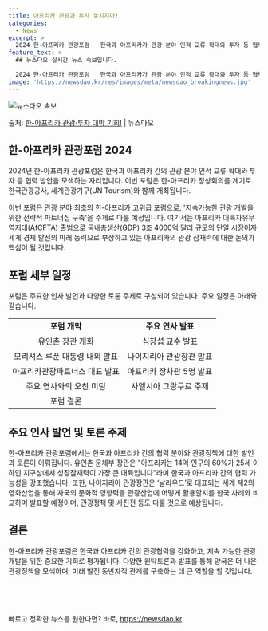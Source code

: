 ```yaml
---
title: 아프리카 관광과 투자 놓치지마!
categories:
  - News
excerpt: >
  2024 한-아프리카 관광포럼   한국과 아프리카가 관광 분야 인적 교류 확대와 투자 등 협력 방안을 모색합…
feature_text: >
  ## 뉴스다오 실시간 뉴스 속보입니다.

  2024 한-아프리카 관광포럼   한국과 아프리카가 관광 분야 인적 교류 확대와 투자 등 협력 방안을 모색합…
image: 'https://newsdao.kr/res/images/meta/newsdao_breakingnews.jpg'
---
```


![뉴스다오 속보](https://newsdao.kr/res/images/meta/newsdao_breakingnews.jpg)

<p>출처: <a href="https://newsdao.kr/4037" rel="dofollow">한-아프리카 관광·투자 대박 기회!</a> | 뉴스다오</p>

<h2 data-ke-size="size26">한-아프리카 관광포럼 2024</h2>

2024년 한-아프리카 관광포럼은 한국과 아프리카 간의 관광 분야 인적 교류 확대와 투자 등 협력 방안을 모색하는 자리입니다. 이번 포럼은 한-아프리카 정상회의를 계기로 한국관광공사, 세계관광기구(UN Tourism)와 함께 개최됩니다.

<p data-ke-size="size16">이번 포럼은 관광 분야 최초의 한-아프리카 고위급 포럼으로, '지속가능한 관광 개발을 위한 전략적 파트너십 구축'을 주제로 다룰 예정입니다. 여기서는 아프리카 대륙자유무역지대(AfCFTA) 출범으로 국내총생산(GDP) 3조 4000억 달러 규모의 단일 시장이자 세계 경제 발전의 미래 동력으로 부상하고 있는 아프리카의 관광 잠재력에 대한 논의가 핵심이 될 것입니다.</p>

<h2 data-ke-size="size26">포럼 세부 일정</h2>

포럼은 주요한 인사 발언과 다양한 토론 주제로 구성되어 있습니다. 주요 일정은 아래와 같습니다.

<table>
  <tr>
    <td style="text-align: center; height: 17px;"><b>포럼 개막</b></td>
    <td style="text-align: center; height: 17px;"><b>주요 연사 발표</b></td>
  </tr>
  <tr>
    <td style="text-align: center; height: 17px;">유인촌 장관 개회</td>
    <td style="text-align: center; height: 17px;">심창섭 교수 발표</td>
  </tr>
  <tr>
    <td style="text-align: center; height: 17px;">모리셔스 루푼 대통령 내외 발표</td>
    <td style="text-align: center; height: 17px;">나이지리아 관광장관 발표</td>
  </tr>
  <tr>
    <td style="text-align: center; height: 17px;">아프리카관광파트너스 대표 발표</td>
    <td style="text-align: center; height: 17px;">아프리카 장차관 5명 발표</td>
  </tr>
  <tr>
    <td style="text-align: center; height: 17px;">주요 연사와의 오찬 미팅</td>
    <td style="text-align: center; height: 17px;">사엘시아 그랑쿠르 주재</td>
  </tr>
  <tr>
    <td style="text-align: center; height: 17px;">포럼 결론</td>
  </tr>
</table>

<h2 data-ke-size="size26">주요 인사 발언 및 토론 주제</h2>

<p data-ke-size="size16">한-아프리카 관광포럼에서는 한국과 아프리카 간의 협력 분야와 관광정책에 대한 발언과 토론이 이뤄집니다. 유인촌 문체부 장관은 "아프리카는 14억 인구의 60%가 25세 이하인 지구상에서 성장잠재력이 가장 큰 대륙입니다"라며 한국과 아프리카 간의 협력 가능성을 강조했습니다. 또한, 나이지리아 관광장관은 ‘날리우드’로 대표되는 세계 제2의 영화산업을 통해 자국의 문화적 영향력을 관광산업에 어떻게 활용할지를 한국 사례와 비교하며 발표할 예정이며, 관광정책 및 사진전 등도 다룰 것으로 예상됩니다.</p>

<h2 data-ke-size="size26">결론</h2>

<p data-ke-size="size16">한-아프리카 관광포럼은 한국과 아프리카 간의 관광협력을 강화하고, 지속 가능한 관광 개발을 위한 중요한 기회로 평가됩니다. 다양한 원탁토론과 발표를 통해 양국은 더 나은 관광정책을 모색하며, 미래 발전 동반자적 관계를 구축하는 데 큰 역할을 할 것입니다.</p>

<p data-ke-size="size16">&nbsp;</p>
<p data-ke-size="size16">&nbsp;</p> 

빠르고 정확한 뉴스를 원한다면? 바로, <a href="https://newsdao.kr" rel="dofollow">https://newsdao.kr</a>


